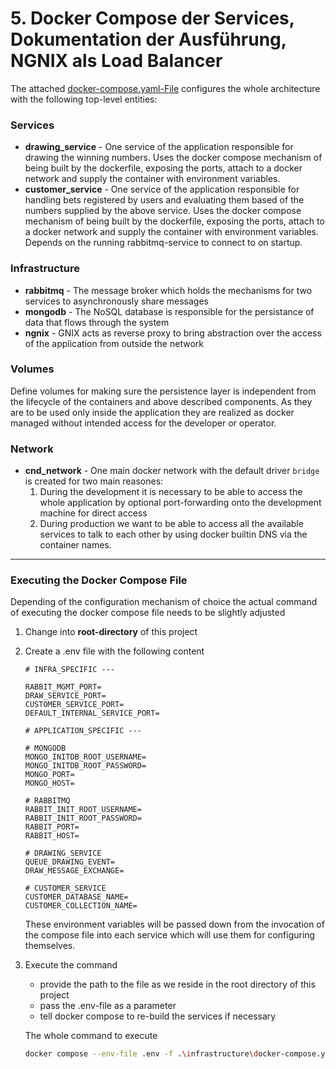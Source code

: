 # 5. Docker Compose der Services, Dokumentation der Ausführung, NGNIX als Load Balancer

The attached [docker-compose.yaml-File](./docker-compose.yaml) configures the whole architecture with the following top-level entities:

### Services
- **drawing_service** - One service of the application responsible for drawing the winning numbers. Uses the docker compose mechanism of being built by the dockerfile, exposing the ports, attach to a docker network and supply the container with environment variables.
- **customer_service** - One service of the application responsible for handling bets registered by users and evaluating them based of the numbers supplied by the above service. Uses the docker compose mechanism of being built by the dockerfile, exposing the ports, attach to a docker network and supply the container with environment variables. Depends on the running rabbitmq-service to connect to on startup.
### Infrastructure
- **rabbitmq** - The message broker which holds the mechanisms for two services to asynchronously share messages
- **mongodb** - The NoSQL database is responsible for the persistance of data that flows through the system
- **ngnix** - GNIX acts as reverse proxy to bring abstraction over the access of the application from outside the network

### Volumes
Define volumes for making sure the persistence layer is independent from the lifecycle of the containers and above described components. As they are to be used only inside the application they are realized as docker managed without intended access for the developer or operator.

### Network
- **cnd_network** - One main docker network with the default driver `bridge` is created for two main reasones:
    1. During the development it is necessary to be able to access the whole application by optional port-forwarding onto the development machine for direct access
    2. During production we want to be able to access all the available services to talk to each other by using docker builtin DNS via the container names.

---

### Executing the Docker Compose File

Depending of the configuration mechanism of choice the actual command of executing the docker compose file needs to be slightly adjusted

1. Change into **root-directory** of this project
2. Create a .env file with the following content
    ```
    # INFRA_SPECIFIC ---

    RABBIT_MGMT_PORT=
    DRAW_SERVICE_PORT=
    CUSTOMER_SERVICE_PORT=
    DEFAULT_INTERNAL_SERVICE_PORT=

    # APPLICATION_SPECIFIC ---

    # MONGODB
    MONGO_INITDB_ROOT_USERNAME=
    MONGO_INITDB_ROOT_PASSWORD=
    MONGO_PORT=
    MONGO_HOST=

    # RABBITMQ
    RABBIT_INIT_ROOT_USERNAME=
    RABBIT_INIT_ROOT_PASSWORD=
    RABBIT_PORT=
    RABBIT_HOST=

    # DRAWING_SERVICE
    QUEUE_DRAWING_EVENT=
    DRAW_MESSAGE_EXCHANGE=

    # CUSTOMER_SERVICE
    CUSTOMER_DATABASE_NAME=
    CUSTOMER_COLLECTION_NAME=
    ```
    These environment variables will be passed down from the invocation of the compose file into each service which will use them for configuring themselves.
3. Execute the command
    - provide the path to the file as we reside in the root directory of this project
    - pass the .env-file as a parameter
    - tell docker compose to re-build the services if necessary

    The whole command to execute
    ```bash
    docker compose --env-file .env -f .\infrastructure\docker-compose.yaml up --build
    ```